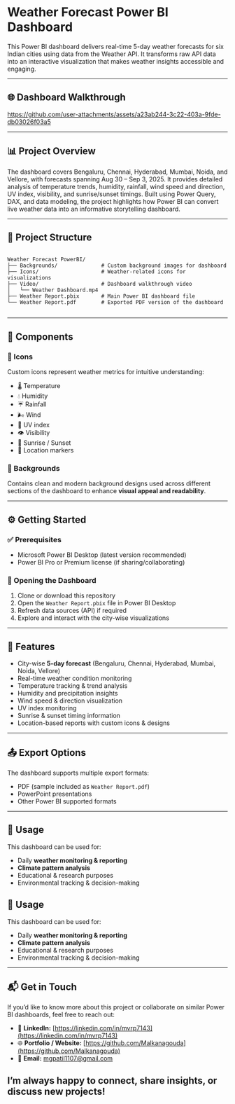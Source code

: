 # Weather Forecast Power BI Dashboard  

This Power BI dashboard delivers real-time 5-day weather forecasts for six Indian cities using data from the Weather API. It transforms raw API data into an interactive visualization that makes weather insights accessible and engaging.

---

## 🌐 Dashboard Walkthrough
https://github.com/user-attachments/assets/a23ab244-3c22-403a-9fde-db03026f03a5

---

## 📊 Project Overview

The dashboard covers Bengaluru, Chennai, Hyderabad, Mumbai, Noida, and Vellore, with forecasts spanning Aug 30 – Sep 3, 2025. It provides detailed analysis of temperature trends, humidity, rainfall, wind speed and direction, UV index, visibility, and sunrise/sunset timings. Built using Power Query, DAX, and data modeling, the project highlights how Power BI can convert live weather data into an informative storytelling dashboard.

---

## 📂 Project Structure

```

Weather Forecast PowerBI/
├── Backgrounds/              # Custom background images for dashboard
├── Icons/                    # Weather-related icons for visualizations
├── Video/                    # Dashboard walkthrough video
│   └── Weather Dashboard.mp4
├── Weather Report.pbix       # Main Power BI dashboard file
└── Weather Report.pdf        # Exported PDF version of the dashboard


```

---

## 🎨 Components

### 🔹 Icons  
Custom icons represent weather metrics for intuitive understanding:
- 🌡️ Temperature  
- 💧 Humidity  
- ☔ Rainfall  
- 🌬️ Wind  
- 🔆 UV index  
- 👁️ Visibility  
- 🌅 Sunrise / Sunset  
- 📍 Location markers    

### 🔹 Backgrounds  
Contains clean and modern background designs used across different sections of the dashboard to enhance **visual appeal and readability**.  

---

## ⚙️ Getting Started

### ✅ Prerequisites
- Microsoft Power BI Desktop (latest version recommended)  
- Power BI Pro or Premium license (if sharing/collaborating)  

### 🚀 Opening the Dashboard
1. Clone or download this repository  
2. Open the `Weather Report.pbix` file in Power BI Desktop  
3. Refresh data sources (API) if required  
4. Explore and interact with the city-wise visualizations  

---

## 🌟 Features

- City-wise **5-day forecast** (Bengaluru, Chennai, Hyderabad, Mumbai, Noida, Vellore)  
- Real-time weather condition monitoring  
- Temperature tracking & trend analysis  
- Humidity and precipitation insights  
- Wind speed & direction visualization  
- UV index monitoring  
- Sunrise & sunset timing information  
- Location-based reports with custom icons & designs  

---

## 📤 Export Options  

The dashboard supports multiple export formats:  
- PDF (sample included as `Weather Report.pdf`)  
- PowerPoint presentations  
- Other Power BI supported formats  

---

## 📌 Usage

This dashboard can be used for:  
- Daily **weather monitoring & reporting**  
- **Climate pattern analysis**  
- Educational & research purposes  
- Environmental tracking & decision-making

## 📌 Usage  

This dashboard can be used for:  
- Daily **weather monitoring & reporting**  
- **Climate pattern analysis**  
- Educational & research purposes  
- Environmental tracking & decision-making  

---

## 📬 Get in Touch  

If you’d like to know more about this project or collaborate on similar Power BI dashboards, feel free to reach out:  

- 💼 **LinkedIn:** [https://linkedin.com/in/mvrp7143](https://linkedin.com/in/mvrp7143)  
- 🌐 **Portfolio / Website:** [https://github.com/Malkanagouda](https://github.com/Malkanagouda)  
- 📩 **Email:** mgpatil1107@gmail.com  

I’m always happy to connect, share insights, or discuss new projects!
---
